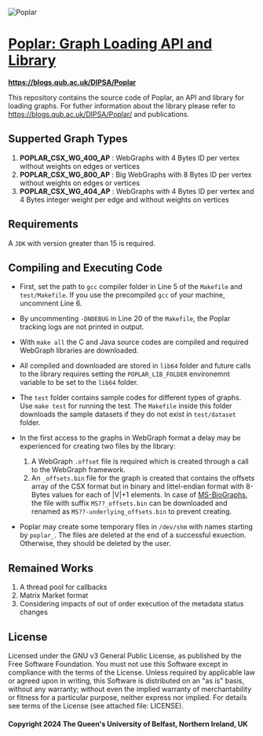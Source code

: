 ![Poplar](https://blogs.qub.ac.uk/dipsa/wp-content/uploads/sites/319/2024/02/poplar.jpg)

# [Poplar: Graph Loading API and Library](https://blogs.qub.ac.uk/DIPSA/Poplar/)

**https://blogs.qub.ac.uk/DIPSA/Poplar**

This repository contains the source code of Poplar, an API and library for loading graphs.
For futher information about the library please refer to https://blogs.qub.ac.uk/DIPSA/Poplar/ and publications.

## Supperted Graph Types
1. **POPLAR_CSX_WG_400_AP** : WebGraphs with 4 Bytes ID per vertex without weights on edges or vertices
2. **POPLAR_CSX_WG_800_AP** : Big WebGraphs with 8 Bytes ID per vertex without weights on edges or vertices
3. **POPLAR_CSX_WG_404_AP** : WebGraphs with 4 Bytes ID per vertex and 4 Bytes integer weight per edge and without weights on vertices

## Requirements

A `JDK` with version greater than 15 is required.

## Compiling and Executing Code
- First, set the path to `gcc` compiler folder in Line 5 of the `Makefile` and `test/Makefile`. If you use the 
precompiled `gcc` of your machine, uncomment Line 6.

- By uncommenting `-DNDEBUG` in Line 20 of the `Makefile`, the Poplar tracking logs are not printed in output.

- With `make all` the C and Java source codes are compiled and required WebGraph libraries are downloaded. 
- All compiled and downloaded are stored in `lib64` folder and future calls to the library requires setting
the `POPLAR_LIB_FOLDER` environemnt variable to be set to the `lib64` folder.

- The `test` folder contains sample codes for different types of graphs. Use `make test` for running the test.
The `Makefile` inside this folder downloads the sample datasets if they do not exist in `test/dataset` folder.

- In the first access to the graphs in WebGraph format a delay may be experienced for creating two files by the library:
  1. A WebGraph `.offset` file is required which is created through a call to the WebGraph framework.
  2. An `_offsets.bin` file for the graph is created that contains the offsets array of the CSX format but in binary and 
littel-endian format with 8-Bytes values for each of |V|+1 elements.
In case of [MS-BioGraphs](https://blogs.qub.ac.uk/DIPSA/MS-BioGraphs/), the file with suffix `MS??_offsets.bin` can
be downloaded and renamed as `MS??-underlying_offsets.bin` to prevent creating.

- Poplar may create some temporary files in `/dev/shm` with names starting by `poplar_`. The files are deleted at the end of a 
successful exuection. Otherwise, they should be deleted by the user.

## Remained Works
1. A thread pool for callbacks
2. Matrix Market format
3. Considering impacts of out of order execution of the metadata status changes

## License
Licensed under the GNU v3 General Public License, as published by the Free Software Foundation. 
You must not use this Software except in compliance with the terms of the License. Unless required by applicable 
law or agreed upon in writing, this Software is distributed on an "as is" basis, without any warranty; without even 
the implied warranty of merchantability or fitness for a particular purpose, neither express nor implied. 
For details see terms of the License (see attached file: LICENSE). 

#### Copyright 2024 The Queen's University of Belfast, Northern Ireland, UK
